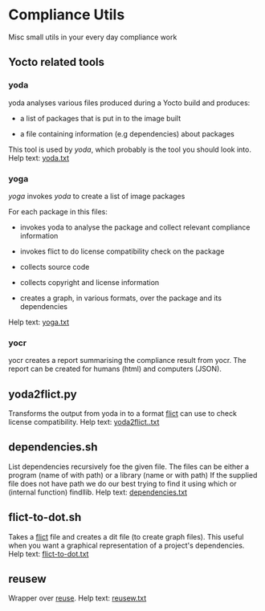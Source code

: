 # Compliance Utils

Misc small utils in your every day compliance work

## Yocto related tools

### yoda

yoda analyses various files produced during a Yocto build and produces:

* a list of packages that is put in to the image built

* a file containing information (e.g dependencies) about packages 

This tool is used by *yoda*, which probably is the tool you should
look into. Help text: [yoda.txt](doc/generated/yoda.txt)

### yoga

*yoga* invokes *yoda* to create a list of image packages 

For each package in this files:

* invokes yoda to analyse the package and collect relevant compliance information 

* invokes flict to do license compatibility check on the package

* collects source code

* collects copyright and license information

* creates a graph, in various formats, over the package and its dependencies

Help text: [yoga.txt](doc/generated/yoga.txt)

### yocr

yocr creates a report summarising the compliance result from yocr. The
report can be created for humans (html) and computers (JSON).

## yoda2flict.py

Transforms the output from yoda in to a format
[flict](github.com/vinland-technology/flict) can use to check license
compatibility. Help text: [yoda2flict..txt](doc/generated/yoda2flict..txt)

## dependencies.sh

List dependencies recursively foe the given file. The files can be
either a program (name of with path) or a library (name or with path)
If the supplied file does not have path we do our best trying to find
it using which or (internal function) findllib. Help text: [dependencies.txt](doc/generated/dependencies.txt)

## flict-to-dot.sh

Takes a [flict](github.com/vinland-technology/flict) file and creates
a dit file (to create graph files). This useful when you want a
graphical representation of a project's dependencies. Help text: [flict-to-dot.txt](doc/generated/flict-to-dot.txt)

## reusew

Wrapper over [reuse](https://reuse.software/). Help text: [reusew.txt](doc/generated/reusew.txt)

